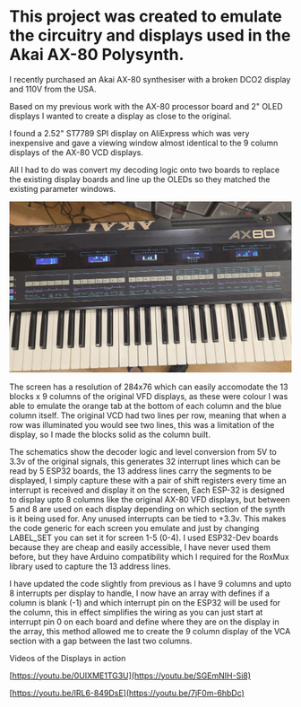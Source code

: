 # This project was created to emulate the circuitry and displays used in the Akai AX-80 Polysynth.

I recently purchased an Akai AX-80 synthesiser with a broken DCO2 display and 110V from the USA. 

Based on my previous work with the AX-80 processor board and 2" OLED displays I wanted to create a display as close to the original.

I found a 2.52" ST7789 SPI display on AliExpress which was very inexpensive and gave a viewing window almost identical to the 9 column displays of the AX-80 VCD displays. 

All I had to do was convert my decoding logic onto two boards to replace the existing display boards and line up the OLEDs so they matched the existing parameter windows.

![Synth](Photos/synth.jpg)

The screen has a resolution of 284x76 which can easily accomodate the 13 blocks x 9 columns of the original VFD displays, as these were colour I was able to emulate the orange tab at the bottom of each column and the blue column itself. The original VCD had two lines per row, meaning that when a row was illuminated you would see two lines, this was a limitation of the display, so I made the blocks solid as the column built.

The schematics show the decoder logic and level conversion from 5V to 3.3v of the original signals, this generates 32 interrupt lines which can be read by 5 ESP32 boards, the 13 address lines carry the segments to be displayed, I simply capture these with a pair of shift registers every time an interrupt is received and display it on the screen, Each ESP-32 is designed to display upto 8 columns like the original AX-80 VFD displays, but between 5 and 8 are used on each display depending on which section of the synth is it being used for. Any unused interrupts can be tied to +3.3v. This makes the code generic for each screen you emulate and just by changing LABEL_SET you can set it for screen 1-5 (0-4). I used ESP32-Dev boards because they are cheap and easily accessible, I have never used them before, but they have Arduino compatibility which I required for the RoxMux library used to capture the 13 address lines. 

I have updated the code slightly from previous as I have 9 columns and upto 8 interrupts per display to handle, I now have an array with defines if a column is blank (-1) and which interrupt pin on the ESP32 will be used for the column, this in effect simplifies the wiring as you can just start at interrupt pin 0 on each board and define where they are on the display in the array, this method allowed me to create the 9 column display of the VCA section with a gap between the last two columns.

Videos of the Displays in action

[https://youtu.be/0UIXME1TG3U](https://youtu.be/SGEmNIH-Si8)

[https://youtu.be/lRL6-849DsE](https://youtu.be/7jF0m-6hbDc)
